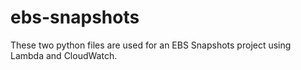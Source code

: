 # ebs-snapshots

These two python files are used for an EBS Snapshots project using Lambda and CloudWatch. 
